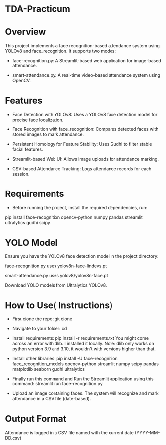 # TDA-Practicum
# Overview

This project implements a face recognition-based attendance system using YOLOv8 and face_recognition. It supports two modes:

- face-recognition.py: A Streamlit-based web application for image-based attendance.

- smart-attendance.py: A real-time video-based attendance system using OpenCV.

# Features

- Face Detection with YOLOv8: Uses a YOLOv8 face detection model for precise face localization.

- Face Recognition with face_recognition: Compares detected faces with stored images to mark attendance.

- Persistent Homology for Feature Stability: Uses Gudhi to filter stable facial features.

- Streamlit-based Web UI: Allows image uploads for attendance marking.

- CSV-based Attendance Tracking: Logs attendance records for each session.

# Requirements

- Before running the project, install the required dependencies, run:

 pip install face-recognition opencv-python numpy pandas streamlit ultralytics gudhi scipy

 # YOLO Model

Ensure you have the YOLOv8 face detection model in the project directory:

face-recognition.py uses yolov8n-face-lindevs.pt

smart-attendance.py uses yolov8/yolov8n-face.pt

Download YOLO models from Ultralytics YOLOv8.

# How to Use( Instructions)

- First clone the repo:    git clone <repo-url>

- Navigate to your folder:  cd <your-project-folder>

- Install requirements:  pip install -r requirements.txt
   You might come across an error with dlib. I installed it locally. Note: dlib only works on python version 3.9 and 3.10, it wouldn't with versions higher than that.

- Install other libraries: pip install -U face-recognition face_recognition_models opencv-python streamlit numpy scipy pandas matplotlib seaborn gudhi ultralytics

- Finally run this command and Run the Streamlit application using this command:  streamlit run face-recognition.py

- Upload an image containing faces. The system will recognize and mark attendance in a CSV file (date-based).

# Output Format

Attendance is logged in a CSV file named with the current date (YYYY-MM-DD.csv)
